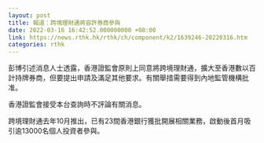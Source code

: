 ```yaml
---
layout: post
title: 報道：跨境理財通將容許券商參與
date: 2022-03-16 16:42:52.000000000 +08:00
link: https://news.rthk.hk/rthk/ch/component/k2/1639246-20220316.htm
categories: rthk
---
```


彭博引述消息人士透露，香港證監會原則上同意將跨境理財通，擴大至香港數以百計持牌券商，但要提出申請及滿足其他要求。有關舉措需要得到內地監管機構批准。

香港證監會接受本台查詢時不評論有關消息。

跨境理財通去年10月推出，已有23間香港銀行獲批開展相關業務，啟動後首月吸引逾13000名個人投資者參與。
